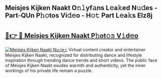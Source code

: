 ## Meisjes Kijken Naakt O𝚗𝚕yf𝚊ns L𝚎a𝚔ed N𝚞𝚍es - Part-QUn P𝚑𝚘tos Vi𝚍𝚎o - H𝚘𝚝 Part L𝚎a𝚔s Elz8j

# <h2><a href="http://kfapux.oniu.top/?m=Meisjes+Kijken+Naakt">🔗👉 🔴 Meisjes Kijken Naakt P𝚑ot𝚘𝚜 V𝚒d𝚎o</a></h2>

[![Meisjes Kijken Naakt Nu𝚍e𝚜](https://i.imgur.com/0qMVB7G.gif)](http://kfapux.oniu.top/?m=Meisjes+Kijken+Naakt)
Virtual content creator and entertainer Meisjes Kijken Naakt, recognized for distributing dance and lifestyle inspiration through trending dance trends and short videos. The public face of Meisjes Kijken Naakt exudes warmth and authenticity, yet the inner workings of his private life remain a puzzle.  

